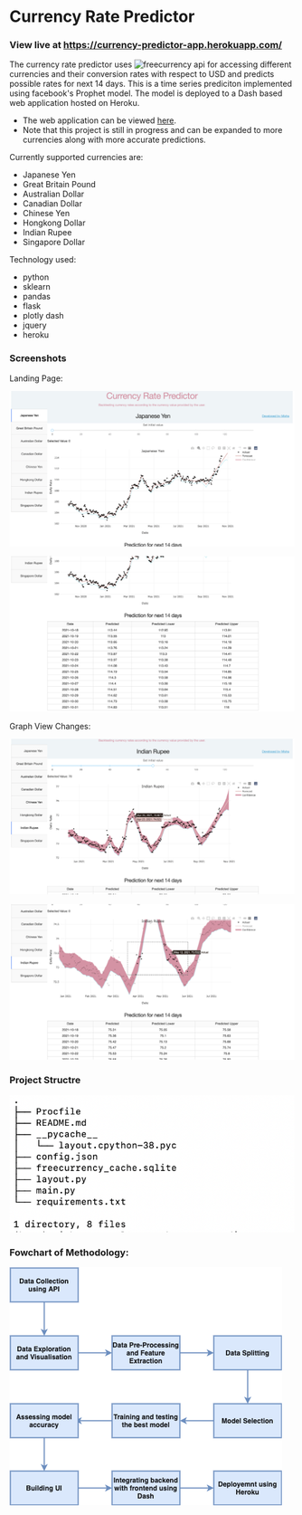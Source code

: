 # Currency Rate Predictor

### View live at https://currency-predictor-app.herokuapp.com/

The currency rate predictor uses ![freecurrency api](freecurrencyapi.net/) for accessing different currencies and their conversion rates with respect to USD and predicts possible rates for next 14 days. This is a time series prediciton implemented using facebook's Prophet model. The model is deployed to a Dash based web application hosted on Heroku.  

- The web application can be viewed [here](https://currency-predictor-app.herokuapp.com/).
- Note that this project is still in progress and can be expanded to more currencies along with more accurate predictions.

Currently supported currencies are:

- Japanese Yen
- Great Britain Pound
- Australian Dollar
- Canadian Dollar
- Chinese Yen
- Hongkong Dollar
- Indian Rupee
- Singapore Dollar

Technology used:
- python
- sklearn
- pandas
- flask
- plotly dash
- jquery
- heroku

### Screenshots

Landing Page:

![Screenshot 1](/Screenshots/Confidence_removed.png)

![Screenshot 2](/Screenshots/Tabular_prediction.png)

Graph View Changes:

![Screenshot 1](/Screenshots/Initial_value_changed.png)

![Screenshot 2](/Screenshots/Region_select.png)

### Project Structre
![Screenshot 1](/Screenshots/Tree.png)

### Fowchart of Methodology:
![Screenshot 1](/Screenshots/Flowchart_of_methodology.png)
